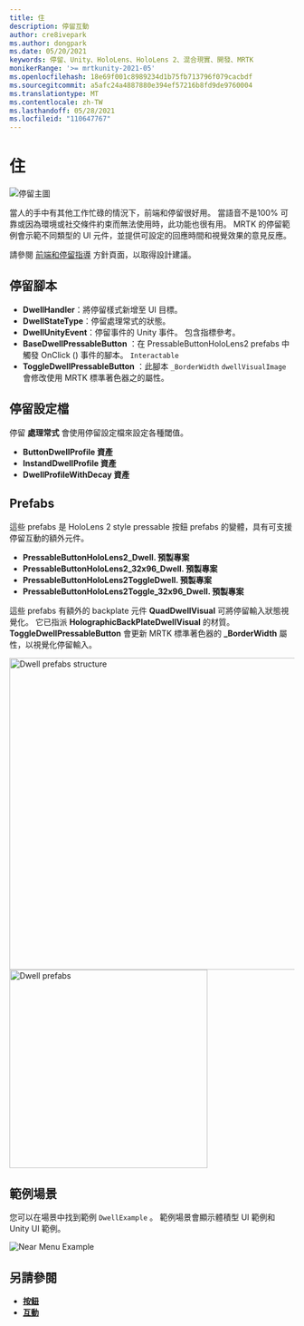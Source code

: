 ```yaml
---
title: 住
description: 停留互動
author: cre8ivepark
ms.author: dongpark
ms.date: 05/20/2021
keywords: 停留、Unity、HoloLens、HoloLens 2、混合現實、開發、MRTK
monikerRange: '>= mrtkunity-2021-05'
ms.openlocfilehash: 18e69f001c8989234d1b75fb713796f079cacbdf
ms.sourcegitcommit: a5afc24a4887880e394ef57216b8fd9de9760004
ms.translationtype: MT
ms.contentlocale: zh-TW
ms.lasthandoff: 05/28/2021
ms.locfileid: "110647767"
---
```

# <a name="dwell"></a>住

![停留主圖](../images/dwell/MRTK_UX_Dwell.png)

當人的手中有其他工作忙碌的情況下，前端和停留很好用。 當語音不是100% 可靠或因為環境或社交條件約束而無法使用時，此功能也很有用。
MRTK 的停留範例會示範不同類型的 UI 元件，並提供可設定的回應時間和視覺效果的意見反應。

請參閱 [前端和停留指導](/windows/mixed-reality/design/gaze-and-dwell-head) 方針頁面，以取得設計建議。

## <a name="dwell-scripts"></a>停留腳本

- **DwellHandler**：將停留樣式新增至 UI 目標。
- **DwellStateType**：停留處理常式的狀態。
- **DwellUnityEvent**：停留事件的 Unity 事件。 包含指標參考。
- **BaseDwellPressableButton** ：在 PressableButtonHoloLens2 prefabs 中觸發 OnClick () 事件的腳本。 `Interactable`
- **ToggleDwellPressableButton** ：此腳本 `_BorderWidth` `dwellVisualImage` 會修改使用 MRTK 標準著色器之的屬性。

## <a name="dwell-profiles"></a>停留設定檔
停留 **處理常式** 會使用停留設定檔來設定各種閾值。
- **ButtonDwellProfile 資產**
- **InstandDwellProfile 資產**
- **DwellProfileWithDecay 資產**

## <a name="prefabs"></a>Prefabs

這些 prefabs 是 HoloLens 2 style pressable 按鈕 prefabs 的變體，具有可支援停留互動的額外元件。

- **PressableButtonHoloLens2_Dwell. 預製專案**
- **PressableButtonHoloLens2_32x96_Dwell. 預製專案**
- **PressableButtonHoloLens2ToggleDwell. 預製專案**
- **PressableButtonHoloLens2Toggle_32x96_Dwell. 預製專案**

這些 prefabs 有額外的 backplate 元件 **QuadDwellVisual** 可將停留輸入狀態視覺化。 它已指派 **HolographicBackPlateDwellVisual** 的材質。 **ToggleDwellPressableButton** 會更新 MRTK 標準著色器的 **_BorderWidth** 屬性，以視覺化停留輸入。

<img src="../images/dwell/MRTK_UX_Dwell_Prefabs_Structure.png" alt="Dwell prefabs structure" width="550px">
<img src="../images/dwell/MRTK_UX_Dwell_Prefabs.png" alt="Dwell prefabs" width="350px">

## <a name="example-scene"></a>範例場景

您可以在場景中找到範例 `DwellExample` 。 範例場景會顯示體積型 UI 範例和 Unity UI 範例。

<img src="../images/dwell/MRTK_UX_Dwell_Examples.png" alt="Near Menu Example">

## <a name="see-also"></a>另請參閱

- [**按鈕**](button.md)
- [**互動**](interactable.md)
